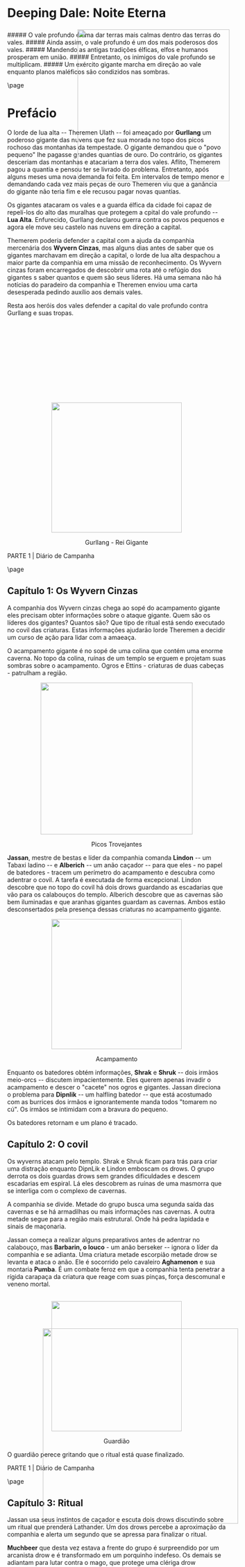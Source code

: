 <style>
  .phb#p1{ text-align:center; }
  .phb#p1:after{ display:none; }
</style>

<div style='margin-top:350px;'></div>

# Deeping Dale: Noite Eterna

<div style='margin-top:25px'></div>
<div class='wide'>
##### O vale profundo é uma dar terras mais calmas dentro das terras do vales.
##### Ainda assim, o vale profundo é um dos mais poderosos dos vales.
##### Mandendo as antigas tradições élficas, elfos e humanos prosperam em união.
##### Entretanto, os inimigos do vale profundo se multiplicam. 
##### Um exército gigante marcha em direção ao vale enquanto planos maléficos são condizidos nas sombras.

</div>

<img src='https://i.pinimg.com/564x/d0/57/c2/d057c27d04a83208a847164b19e9f707.jpg' 
  style='position:absolute; top:455px; right:220px; width:350px' />





\page

# Prefácio

O lorde de lua alta -- Theremen Ulath -- foi ameaçado por **Gurllang** um poderoso gigante das nuvens que fez sua morada no topo dos picos rochoso das montanhas da tempestade. O gigante demandou que o "povo pequeno" lhe pagasse grandes quantias de ouro. Do contrário, os gigantes desceriam das montanhas e atacariam a terra dos vales. Aflito, Themerem pagou a quantia e pensou ter se livrado do problema. Entretanto, após alguns meses uma nova demanda foi feita. Em intervalos de tempo menor e demandando cada vez mais peças de ouro Themeren viu que a ganância do gigante não teria fim e ele recusou pagar novas quantias.

Os gigantes atacaram os vales e a guarda élfica da cidade foi capaz de repelí-los do alto das muralhas que protegem a cpital do vale profundo -- **Lua Alta**. Enfurecido, Gurllang declarou guerra contra os povos pequenos e agora ele move seu castelo nas nuvens em direção a capital.


Themerem poderia defender a capital com a ajuda da companhia mercenária dos **Wyvern Cinzas**, mas alguns dias antes de saber que os gigantes marchavam em direção a capital, o lorde de lua alta despachou a maior parte da companhia em uma missão de reconhecimento. Os Wyvern cinzas foram encarregados de descobrir uma rota até o refúgio dos gigantes s saber quantos e quem são seus líderes. Há uma semana não há notícias do paradeiro da companhia e Theremen enviou uma carta desesperada pedindo auxílio aos demais vales. 

Resta aos heróis dos vales defender a capital do vale profundo contra Gurllang e suas tropas.

<img src='https://i.imgur.com/ryNPMIj.png' style='position:absolute;bottom:100px;right:200px;width:450px' />

<br><br><br><br><br><br><br><br><br><br>



<div style="text-align: center">
  <img 
    src='https://i.imgur.com/NQYyvqr.png' 
    style='width:300px' />
    <p>Gurllang - Rei Gigante</p>
</div>

<div class='pageNumber auto'></div>
<div class='footnote'>PARTE 1 | Diário de Campanha</div>



\page

## Capítulo 1: Os Wyvern Cinzas


A companhia dos Wyvern cinzas chega ao sopé do acampamento gigante eles precisam obter informações sobre o ataque gigante. Quem são os líderes dos gigantes? Quantos são? Que tipo de ritual está sendo executado no covil das criaturas. Estas informações ajudarão lorde Theremen a decidir um curso de ação para lidar com a amaeaça. 


O acampamento gigante é no sopé de uma colina que contém uma enorme caverna. No topo da colina, ruínas de um templo se erguem e projetam suas sombras sobre o acampamento. Ogros e Ettins - criaturas de duas cabeças - patrulham a região.


<div style="text-align: center">
  <img 
    src='https://orig00.deviantart.net/66cb/f/2011/257/8/d/mountain_by_lyno3ghe-d49tj5p.jpg' 
    style='width:350px' />
    <p>Picos Trovejantes</p>
</div>

**Jassan**, mestre de bestas e líder da companhia comanda **Lindon** -- um Tabaxi ladino -- e **Alberich** -- um anão caçador -- para que eles - no papel de batedores - tracem um perímetro do acampamento e descubra como adentrar o covil. A tarefa é executada de forma excepcional. Lindon descobre que no topo do covil há dois drows guardando as escadarias que vão para os calabouços do templo. Alberich descobre que as cavernas são bem iluminadas e que aranhas gigantes guardam as cavernas. Ambos estão desconsertados pela presença dessas criaturas no acampamento gigante.



<div style="text-align: center">
  <img 
    src='https://i.pinimg.com/originals/bf/ac/7e/bfac7eb77c5ac4f76f265b678d52caff.jpg' 
    style='width:300px' />
    <p>Acampamento</p>
</div>

Enquanto os batedores obtém informações, **Shrak** e **Shruk** -- dois irmãos meio-orcs -- discutem impacientemente. Eles querem apenas invadir o acampamento e descer o "cacete" nos ogros e gigantes. Jassan direciona o problema para **Dipnlik** -- um halfling batedor -- que está acostumado com as burrices dos irmãos e ignorantemente manda todos "tomarem no cú". Os irmãos se intimidam com a bravura do pequeno.


Os batedores retornam e um plano é tracado.

## Capítulo 2: O covil


Os wyverns atacam pelo templo. Shrak e Shruk ficam para trás para criar uma distração enquanto DipnLik e Lindon emboscam os drows. O grupo derrota os dois guardas drows sem grandes dificuldades e descem escadarias em espiral. Lá eles descobrem as ruínas de uma masmorra que se interliga com o complexo de cavernas.

A companhia se divide. Metade do grupo busca uma segunda saída das cavernas e se há armadilhas ou mais informações nas cavernas. A outra metade segue para a região mais estrutural. Onde há pedra lapidada e sinais de maçonaria.

Jassan começa a realizar alguns preparativos antes de adentrar no calabouço, mas **Barbarin, o louco** - um anão berseker -- ignora o líder da companhia e se adianta. Uma criatura metade escorpião metade drow se levanta e ataca o anão. Ele é socorrido pelo cavaleiro **Aghamenon** e sua montaria **Pumba**. É um combate feroz em que a companhia tenta penetrar a rígida carapaça da criatura que reage com suas pinças, força descomunal e veneno mortal.

<br>

<div style="text-align: center">
  <img 
    src='https://i.pinimg.com/originals/8c/91/64/8c9164ac099b9dcfb35f2e345ce3df9c.jpg' 
    style='width:300px' />
    <p>Guardião</p>
</div>

O guardião perece gritando que o ritual está quase finalizado.


<div class='pageNumber auto'></div>
<div class='footnote'>PARTE 1 | Diário de Campanha</div>

\page

## Capítulo 3: Ritual


Jassan usa seus instintos de caçador e escuta dois drows discutindo sobre um ritual que prenderá Lathander. Um dos drows percebe a aproximação da companhia e alerta um segundo que se apressa para finalizar o ritual.

**Muchbeer** que desta vez estava a frente do grupo é surpreendido por um arcanista drow e é transformado em um porquinho indefeso. Os demais se adiantam para lutar contra o mago, que protege uma clériga drow conduzindo o ritual. O Arcanista dispara um relâmpago pelo estreito corredor e fere vários dos membros da companhia, mas Barbarin e Jassan derrotam o mago e sem seu protetor, logo a clériga cai.

Antes de morrer, a clériga usa suas últimas energias e finaliza o ritual. Um pilar de energia negra emana do círculo mágico que a clériga usou e um homen humano aparece no local do ritual. Ele está enfraquecido pelo ritual e aparentemente está com amnésia.


<div style="text-align: center">
  <img 
    src='
https://i.pinimg.com/564x/e6/c4/3d/e6c43d6148d511aca2e5fea10250730e.jpg' 
    style='width:300px' />
    <p>Ritual</p>
</div>


Nesse meio tempo, o grupo que explorava as cavernas descobre uma antiga profecia. Por trás de vários escombros, uma câmara contém vários ladrinhos com uma profecia. Vários trechos da profecia estão inilegíveis, mas devido ao treinamento religioso de alguns dos membros da companhia é possível entender alguns trechos dela.

<div style="text-align: center">
  <img 
    src='
https://i.imgur.com/RbXq8S3.png' 
    style='width:150px' />
</div>


<div style="text-align: center">
  <img 
    src='
https://i.pinimg.com/564x/94/40/23/944023c91a58b42589b737bb88647025.jpg' 
    style='width:230px' />
    <p>Ladrilhos</p>
</div>

<div class='descriptive'>
##### A !@#$%^ saga
*Lathander deus do sol criou a !@#$$%bringer embuindo a arma com parte de sua centelha divina* 

*A arma foi guardada pelo seu clero por @#$%ˆ&*

*Porém ela foi perdida depois de #$%ˆ&*

*O santo Tho@#$%^ recuperou a arma e lutou contra ...*

*É dito que a arma pode restaurar !@#$%^ *

*Em tempos de aflição*

*Oh Light#$%^r será você capaz de banir a escuridão?*


</div>


<div class='pageNumber auto'></div>
<div class='footnote'>PARTE 1 | Diário de Campanha</div>

\page

## Capítulo 4: Shadraxil


Quando a companhia se prepara para escoltar o humano e encontrar o destacamento que explorava as cavernas, energia necrótica emana pela caverna como se o próprio plano das sombras se mesclasse ao plano material. Uma voz nefasta ecoa pelos corredores e cavernas enquanto as sombras da caverna criam vida e se aglomeram numa forma reptiliana.

*- Tolos, eu engano gigantes e drows sem qualquer distinção. Eles foram apenas peças em meu jogo e agora vocês estão com meu prêmio. É chegada a hora de Shadraxil !!!*

Dito isto, as sombras se moldam em um dragão. A companhia se prepara para proteger o humano e lutar contra a criatura.


Barbarin entra em frenesi e parte contra o dragão. Aghmenon coloca o humano em sua garupa e comanda Pumba que galopa em direção a saída. Shandraxil emana um jato pressurizado de chamas negras. O jato queima todo o teto da caverna e desce sobre o destacamento que investigava os ladrilhos. O fogo necrótico queima três dos membros da companhia e das cinzas eles ressurgem como mortos-vivos aparicões.

Estudando o campo de batalha e vendo que o dragão era poderoso demais, Jassan coloca um broche da companhia em sua pantera - **Bagheera** - alisa o seu pescoço e comanda a besta *"Fuja. Alerta o povo das terras dos vales sobre a criatura e de que há um homem que apareceu após o ritual. Ele é importante".* Bagheera corre com sua agilidade felina e escapa das garras do dragão enquanto a criatura luta contra Barbarin, Aghamenon, Muchbeer e Balin. 

<br><br><br><br>


<div style="text-align: center">
  <img 
    src='https://i.imgur.com/WMCBMAh.png' 
    style='width:300px' />
    <p>Shandraxil</p>
</div>




O dragão ruge e amedronta quase toda a companhia. DipnLik se esconde numa bifurcação de uma caverna esperando uma saída. Jassan recua para os  calabouços. Barbarin não se intimida e continua lutando. Balin salta no dragão, mas uma caudada o abate. Pumba é derrubdo por uma garrada e Aghamenon cai em seguida. O dragão brinca com a companhia, mas em um último suspiro alguns dos membros conseguem escapar! Muchbeer e Alberich escapam pelas cavernas. Jassan encontra uma pilha de escombros que dá abre passagem para as montanhas e, por fim, DipnLik usa sua destreza e foge pelo caminho que Bagheera usou anteriormente.

Quatro membros da companhia escaparam da criatura. Cinco morreram em meio as chamas ou garras do dragão. Apenas Barbarin continuava a lutar. Shandraxil abre suas asas que brilham em chamas necróticas. O dragão diz que Barbarin lutou ferozmente e que ele será recompensado sendo um dos comandantes das legiões de Shandraxil.

Conseguirão os membros da companhia dos Wyvern cinzas alertar a cidade de Lua Alta e os heróis do vale sobre o ritual, o refém misterioso e a besta reptiliana?


## Capítulo 5: Noite reconfortante


Com o exército gignte marchando e cada vez mais próximo à Lua Alta, lorde Theremen convida os heróis para uma noite de festas e comunhão com a guarda da cidade. Muitos perecerão no combate que está por vir e a noite acalma um pouco os ânimos. Lorde Theremen discute com os heróis como Lua Alta pode recompensá-los. Shrek pede que seu martelo - princesa - seja encantado magicamente. Litus veio para honrar a aliança que Cormyr tem com a terra dos vales. Ellion diz que não deseja nada e cada vez mais ele aparanta ter deixado sua natureza mercenária para trás. Por fim, Hasgard diz que fez um acordo com os magos vermelhos de Thay e que, caso eles ajudem no combate, Lua Alta deve ceder terras para eles para que um conclave seja construído no vale profundo. Theremen receia fechar um acordo com os magos, mas antes que ele chegue a uma decisão os sinos da cidade alertam da proximidade do exército inimigo. 


<div style="text-align: center">
  <img 
    src='https://i.pinimg.com/564x/01/db/e2/01dbe290d31bb92662decdd507f8f2e8.jpg' 
    style='width:300px' />
    <p>Salões do forte negro</p>
</div>


<div class='pageNumber auto'></div>
<div class='footnote'>PARTE 1 | Diário de Campanha</div>

\page



## Capítulo 6: Batalha de Lua Alta


Os sinos da cidade ecoam. Arqueiros se posicionam nas muralhas e começam a atirar saraivadas de flechas nos gigantes que marcham e trazem máquinas de cerco consigo. Os gigantes atiram pedras meladas com pixe e óleo. Gigantes de fogo mestres em piromancia incendeiam as pedras enquanto os projeteis colidem contra as muralhas de madeira da cidade. Cedo ou tarde as muralhas cederão e os gigantes invadirão a cidade.

Litus ordena que um pequeno grupo de elite vá e destrua as catapultas. Para isso, é necessário atrair os gigantes que protegem as máquinas de cerco para longe delas e os heróis do vale se prontificam a engajar as criaturas. O portão oeste de cidade é destruído, Shrek e Hasgard se posicionam a frente de Ellion e Litus, que atiram flechas de seus arcos. Ettins -- gigantes de duas cabeças -- protegem um gigante de fogo que incendeia os projéteis que castigam a cidade. Os heróis lutam contra os Ettins e o gigante de fogo enquanto mais projéteis atingem o campo de batalha. Mesmo os heróis não saem ilesos e vários dos projéteis os atigem ou atigem casas e fortificações próximas tornando o campo de batalha em um mar de caos -- há homens correndo e lutando contra os gigantes, há tropas tentando apagar o fogo ou socorrer feridos e, em meio a toda a confusão, a tropa principal da cidade recua para o castelo enquanto os gigantes invadem a cidade.


Quando praticamente todos os Ettins e gigantes de fogo são derrotados, Shrek e Litus percebem porque as tropas recuam. Há dois titãs de cerco obliterando as defesas de lua alta. Titãs de cerco são três vezes maiores que qualquer gigante já visto, eles usam pinheiros ou sequóias como clavas e seus golpes destroem casas e fortificações. Há dois titãs de cerco, chamados de Joe e Moe e os heróis sabem que o plano dos gigantes é atacar diretamente o castelo negro, matar o lorde Theremen e abaixar a moral das tropas de lua alta.

Shrek grita que é capaz de dar cabo dos Ettins restantes e comanda Ellion, Litus e Hasgar a parar a investida dos titãs.

Litus atira suas flechas em um dos titãs e Ellion se aproxima para combater as criaturas no corpo-a-corpo. As pisadas dos titãs fazem o chão tremer e Hasgard não consegue se aproximar dos titãs porque ele perde parte de seu balanço e cai. Um dos gigantes que já sofreu vários ataques investe contra o portão do castelo e salta com o seu corpo contra os portões do castelo -- que são destruídos. Enquanto o titã se recobra da investida, Ellion aproveita a oportunidade e sobe no braço do gigante desferindo vários ataques enquanto suas espadas cortam as veias do gigante que grita de dor e perece devido aos golpes.

O segundo titã, que deveria investir contra o castelo agora que o caminho está livre, se enfurece com a morte de seu irmão e ataca Ellion com toda a sua fúria. Ellion não resiste aos ataques e está a beira da morte, mas Shrek vem em seu socorro. Com o seu elmo mágico, Shrek aumenta de tamanho e usa uma das pedras flamejantes contr o titã chutando a pedra contra a criatura. A pedra acerta em cheio o joelho do gigante, quebrando sua perna e fazendo a criatura cair morta no campo de batalha. Sem os titãs de cerco derrotados, a moral dos gigantes está abalada, mas um último titã começa a marchar com um grande contingente de gigantes da colina contra a cidade.

<div style="text-align: center">
  <img 
    src='http://www.worldofcharun.com/images/thumb/9/91/MountainGiants.jpg/235px-MountainGiants.jpg' 
    style='width:300px' />
    <p>Joe e Moe - titãs de cerco</p>
</div>






Shrek se posiciona contra eles e é derubado com uma saraivada de pedras. A situação é crítica. Ellion é curado por Hasgard,mas ainda ssim ele está bastante ferido. Shrek está a beira da morte. Apeasr de pouco ferido, Litus não é páreo contra todo o exército gigante. Tudo parece estar perdido. Neste momento, um portal mágico é aberto e uma guarda de guerreiros e magos vermelhos de Thay aparece. Garren Garreth, o líder do conclave do vale da cicatriz vem em auxílio de Lua Alta. Os magos vermelhos fazem chover bolas de fogo e meteoritos pelo campo de batalha. Com o último titã e contigente de gigantes derrotados, os demais gigantes fogem. Os sinos da cidade ecoam com o som de vitória.

<br>



<br><br>

<div style="text-align: center">
  <img 
    src='https://i.imgur.com/u4g5kGY.png' 
    style='width:350px' />
    <p>Lua alta foi salva pelos heróis do Vale! </p>
</div>


<div class='pageNumber auto'></div>
<div class='footnote'>PARTE 1 | Diário de Campanha</div>

\page


## Capítulo 7: Bagheera

Litus e Ellion separadamente saem para emboscar a floresta. Litus primeiro investiga os corpos dos gigantes derrotados e encontra um pequeno poema em um dos titãs. 


<div class='descriptive'>

*O Shadraxil, a grande serpente negra! Amaldiçoados sejam os povos dos vales! Amaldiçoados seja Lathander por impedir que sua sombra cubra as terras livres! Amaldiçoado seja Keegan!*

</div>

Em seguida ele segue para a floresta que cerca a cidade de Lua Alta. Ele se esgueira por gigantes errantes que ainda estão nas proximidades da cidade e escuta uma criatura ofegante. Litus se esquiva de um grande felino que passa por ele como um raio negro. Por suas habilidades de caçador, ele é capaz de entender a criatura e escuta ela dizer: *água, ajuda, preciso chegar à Lua Alta a companhia precisa de ajuda!*


Litus acalma a criatura e se comunica com ela. O felino é Bagheera, companheiro animal de Jassan, líder dos Wyverns cinzas. Bagheera alerta Litus sobre Shadraxil e que a companhia pereceu lutando contra a criatura. Bagheera também fala como o dragão prendeu um homem e sobre uma arma capaz de restaurar a energia de Lathander. Sua fala é confusa e há pânico nas palavras da pantera. Sem entender plenamente a mensagem do felino, Litus a escolta de volta para a cidade -- com Ellion se juntado a eles no caminho.

## Capítulo 8: Shadraxil e a queda de Lathander

De volta a Lua Alta, um druida é capaz de se comunicar com o felino com mais clareza. Bagheera explica sobre Shadraxil o dragão de sombras. A serpente comanda drows e gigantes e ela foi capaz de realizar um ritual mágico que prendeu o deus do sol em um corpo mortal. Apesar do destino incerto da companhia dos Wyverns cinzas, Baghera foi capaz de escapar e alertar a cidade do vale. 

Os povos do vale também percebem que o sol não nasceu e há um estranho eclipse impedindo que a luz banhe as terras dos vales. Hasgard, sendo um clérigo com Lathander também percebe que sua conexão com o deus está mais fraca e ele não é capaz de recupera todas as suas magias como ele deveria. 


<div style="text-align: center">
  <img 
    src='https://cdn.vox-cdn.com/thumbor/R40VaFxphXDROQa2HBRLzrw-JcE=/0x0:3888x2592/1200x800/filters:focal(1633x985:2255x1607)/cdn.vox-cdn.com/uploads/chorus_image/image/56124757/shutterstock_692497600.0.jpg' 
    style='width:320px' />
    <p>Eclipse mágico</p>
</div>

Magos, clérigos e sábios se reunem no conselho de guerra de Lua Alta e discutem sobre o relato de Bagheera e os últimos eventos.


Após quatro dias de pesquisa. As informações que são passadas aos heróis dos vales são as seguintes. 

* Shadraxil é um dragão de sombras que comanda os drows e gigantes que atacam as terras dos vales. Não se sabe o que ele deseja ou quais são seus planos.
* Há um eclipse mágico impedindo uma conexão clara com Lathander. Um vento negro vindo dos picos dos trovões castiga a terra dos vales.
* Uma arma mágica -- Lightbringer - foi construída por Lathander há muito tempo atrás e reza que ela contém parte da centelha divina do deus do sol.
* A arma foi desmontada e guardada por diferentes facções.
	* A maça está na tumba de Thoradin, seu último portador
    * O cabo está num mausoléu construído sob um templo de Lathander no vale da batalha
    * Não se sabe do paradeiro do símbolo sagrado que faz parte da arma
* Keegan foi um matador de dragões gue lutou contra Shadraxil eras atrás
	* Keegan usou uma armadilha mágica para prender o dragão em outro plano
    * Ele construiu uma fortaleza para proteger a armadilha mágica nos picos dos trovões
    * Mesmo preso, a influencia do dragão era forte demais e ela enlouqueceu Keegan.
    * Não há mais notícias sobre Keegan ou o paradeiro da fortaleza e alguns acreditam que isto é apenas uma lenda.
    
Com estas informações, os heróis decidem restaurar a arma mágica que pode ser de extrema importância no combate contra o dragão. Eles partem para a tumba de Thoradin.


## Capítulo 9: Em busca dos pedaços da Lightbringer

Os heróis solicitam aos sábios e ao conselho de guerra de lua alta que continue buscando informações sobre Shadraxil e como recobrar as energias de Lathander. Eles chegam a tumba de Thoradin após dias de viagem. Por ser um anão, Hasgard sabe que as tumbas de clãs mais importantes estão nos léveis mais baixos da mina.

<div style="text-align: center">
  <img 
    src='https://cdnb.artstation.com/p/assets/images/images/000/078/423/large/Mine.jpg?1401088671' 
    style='width:400px' />
    <p>Mina anã</p>
</div>


<div class='pageNumber auto'></div>
<div class='footnote'>PARTE 1 | Diário de Campanha</div>


\page

Enquanto Hasgard explana a estrutura da mina aos demais Ellion percebe passos frescos de gigantes e alerta aos demais. O grupo acelera sua marcha em direção a tumba de Thoradin.


Nos níveis inferiores da mina, o grupo encontra um batalhão de gigantes arrombando a entrada da tumba que supostamente é de Thoradin. Eles emboscam os gigantes e entram em combate com as criaturas. Os gigantes de fogo são páreos contra os esforços dos heróis e o seu líder grita comandos enquanto outros gigantes brandem seus martelos de fogo contra os heróis. É um combate extremamente difícil e Hasgard engaja contra dois gigantes piromaníacos equanto Litus protege a retaguarda com saraivadas de flechas. Ellion usa sua espada mágica e com um estrondo empurra os gigantes das passarelas que conectam ilhotas de terra por um rio de lava. Com o caminho livre, Shrek parte para a tumba para impedir que os gigantes que adentraram nela destruam o artefato.

Shrek rende o gigante que havia entrado na tumba e o restante do grupo derrota os demais gigantes. Será que o artefato de Lathander está realmente na tumba? Será esta a tumba verdadeira. Quais informações o gigante que se rendeu pode revelar sobre os planos de Shadraxil? Estas serão cenas dos próximos capítulos.

<div style="text-align: center">
  <img 
    src='https://vignette.wikia.nocookie.net/forgottenrealms/images/6/63/Fire_giants.jpg/revision/latest?cb=20110621041257' 
    style='width:380px' />
    <p>Gigantes de fogo</p>
</div>

\page


# Regiões e NPCs


## Lua Alta

___
* **Theremen Ulath** - Meio-elfo lorde de Lua Alta
* 


##  Vale da Cicatriz

___
* Garren Garreth - Líder do conclave Thay

<br><br><br><br><br><br><br><br><br><br>
<br><br><br><br><br><br><br><br><br><br>
<br><br><br><br><br><br><br><br><br><br>
<br><br><br><br><br><br><br><br><br><br>

<div style="text-align: center">
  <img 
    src='https://cdna.artstation.com/p/assets/images/images/001/674/764/large/gerry-arthur-skyholdcullen-final01small.jpg?1450629319' 
    style='width:250px' />
    <p>Theremen Ulath</p>
</div>

<br>

<div style="text-align: center">
  <img 
    src='https://i.pinimg.com/564x/72/b6/c7/72b6c7b6fed5bf239b6caf4acef2270d.jpg' 
    style='width:250px' />
    <p>Garren Garreth - Líder do Enclave Thay</p>
</div>

<br>

<div class='pageNumber auto'></div>
<div class='footnote'>PARTE 2 | Regiões e NPCs</div>

\page


## Companhia dos Wyvern Cinzas

A companhia dos Wyverns cinzas opera por toda a região dos vales. A maioria de seus membros são combatentes experientes, mas alguns poucos druidas, bardos e feiticeiros se afiliam a companhia e preenche as lacunas mágicas/arcanas do grupo mercenário.

### Membros conhecidos
___
* **Khemed Jassan** - Humano ranger mestre das bestas 
* *   Bagheera - pantera negra
* **Shrak** - Meio-orc bárbaro frenezy berseker
* **Shruk** - Meio-orc guerreiro campeão
* **Alberich Ironfist** - Anão ranger caçador
* **Solona Muchbeer** - Humano clérigo da cura
* **DipnLik** - Halfling ranger caçador
* **Barbarin - o louco** - Anão bárbaro frenezy berseker
* *   Barbarin o negro - Sombra maior



### Mortos em Combate 💀

* **Balim Ironfist** - Anão paladino de Moradin  
* **Errich Leagallow** - Halfling druída do gelo  
* **Zenthiel Cleef** - Humano paladino  
* **Aghamenon Stonerage** - Anão guerreiro cavaleiro  
* *   Pumba - javali gigante 
* **Lindon Le Petit Gato** - Tabaxi ladino  


<br><br><br><br><br><br><br><br><br><br>
<br><br><br><br><br><br><br><br><br><br>
<br><br><br><br><br><br><br><br><br><br>


<div class='wide'>
##### Wyvern Cinzas
| Jassan | Muchbeer | Zenthiel | Aghamenon | Alberich  |
|:---------:|:---------:|:---------:|:---------:|:---------:|
| <img src='https://i.imgur.com/Lot8uyZ.png' style='width:125px' /> | <img  src='https://i.imgur.com/8PVxdA6.png' style='width:125px' /> | <img  src='https://i.imgur.com/ISncU41.png' style='width:125px' /> | <img src='https://imgur.com/xi45DU6.png' style='width:125px' /> | <img src='https://imgur.com/tdEHj9D.png' style='width:125px' /> |
| Balim | Barbarin | Leagallow | DipnLik | Shrak |
| <img src='https://imgur.com/m4rY73T.png' style='width:125px' /> | <img  src='https://imgur.com/M1z8tun.png' style='width:125px' /> | <img  src='https://imgur.com/D2I423c.png' style='width:125px' /> | <img src='https://imgur.com/Taz1VhZ.png' style='width:125px' /> | <img src='https://imgur.com/12vOVV3.png' style='width:125px' /> |
| Shruk | Lindon |  |  |  |
| <img src='https://imgur.com/AcfX7MJ.png' style='width:125px' /> | <img  src='https://i.imgur.com/axwrgCU.png.png' style='width:125px' /> |  |  |  |  |
</div>
